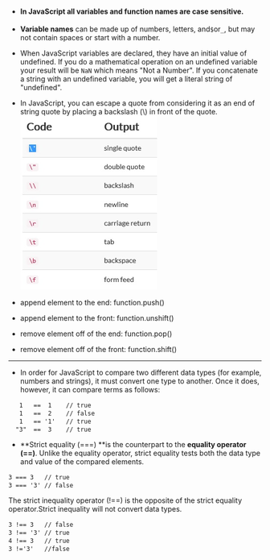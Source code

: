 * #### In JavaScript all variables and function names are case sensitive.
* **Variable names** can be made up of numbers, letters, and`$`or`_`, but may not contain spaces or start with a number.

* When JavaScript variables are declared, they have an initial value of undefined. If you do a mathematical operation on an undefined variable your result will be `NaN` which means "Not a Number". If you concatenate a string with an undefined variable, you will get a literal string of "undefined".

* In JavaScript, you can escape a quote from considering it as an end of string quote by placing a backslash \(\\) in front of the quote.                                                                                                                                            ![](/assets/无标题.jpg)

* append element to the end: function.push\(\)

* append element to the front: function.unshift\(\)

* remove element off of the end: function.pop\(\)

* remove element off of the front: function.shift\(\)

---

* In order for JavaScript to compare two different data types \(for example, numbers and strings\), it must convert one type to another. Once it does, however, it can compare terms as follows:

```
   1   ==  1    // true
   1   ==  2    // false
   1   == '1'   // true
  "3"  ==  3    // true
```

* **Strict equality \(===\) **is the counterpart to the **equality operator \(==\)**. Unlike the equality operator, strict equality tests both the data type and value of the compared elements.

```
3 === 3   // true
3 === '3' // false
```

The strict inequality operator \(!==\) is the opposite of the strict equality operator.Strict inequality will not convert data types.

```
3 !== 3   // false
3 !== '3' // true
4 !== 3   // true
3 !='3'   //false
```



